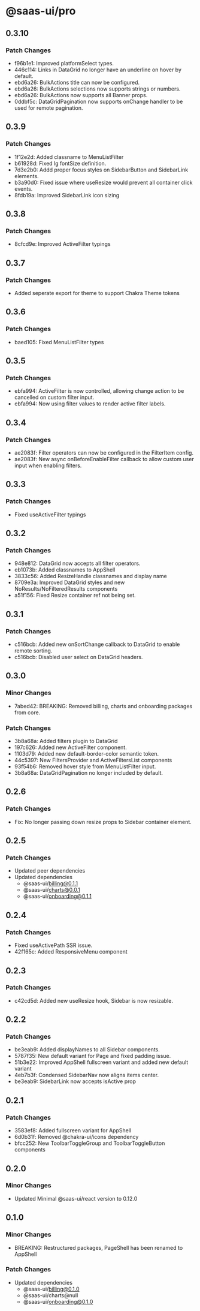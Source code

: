 # @saas-ui/pro

## 0.3.10

### Patch Changes

- f96b1e1: Improved platformSelect types.
- 446c114: Links in DataGrid no longer have an underline on hover by default.
- ebd6a26: BulkActions title can now be configured.
- ebd6a26: BulkActions selections now supports strings or numbers.
- ebd6a26: BulkActions now supports all Banner props.
- 0ddbf5c: DataGridPagination now supports onChange handler to be used for remote pagination.

## 0.3.9

### Patch Changes

- 1f12e2d: Added classname to MenuListFilter
- b61928d: Fixed lg fontSize definition.
- 7d3e2b0: Addd proper focus styles on SidebarButton and SidebarLink elements.
- b3a90d0: Fixed issue where useResize would prevent all container click events.
- 8fdb19a: Improved SidebarLink icon sizing

## 0.3.8

### Patch Changes

- 8cfcd9e: Improved ActiveFilter typings

## 0.3.7

### Patch Changes

- Added seperate export for theme to support Chakra Theme tokens

## 0.3.6

### Patch Changes

- baed105: Fixed MenuListFilter types

## 0.3.5

### Patch Changes

- ebfa994: ActiveFilter is now controlled, allowing change action to be cancelled on custom filter input.
- ebfa994: Now using filter values to render active filter labels.

## 0.3.4

### Patch Changes

- ae2083f: Filter operators can now be configured in the FilterItem config.
- ae2083f: New async onBeforeEnableFilter callback to allow custom user input when enabling filters.

## 0.3.3

### Patch Changes

- Fixed useActiveFilter typings

## 0.3.2

### Patch Changes

- 948e812: DataGrid now accepts all filter operators.
- eb1073b: Added classnames to AppShell
- 3833c56: Added ResizeHandle classnames and display name
- 8709e3a: Improved DataGrid styles and new NoResults/NoFilteredResults components
- a51f156: Fixed Resize container ref not being set.

## 0.3.1

### Patch Changes

- c516bcb: Added new onSortChange callback to DataGrid to enable remote sorting.
- c516bcb: Disabled user select on DataGrid headers.

## 0.3.0

### Minor Changes

- 7abed42: BREAKING: Removed billing, charts and onboarding packages from core.

### Patch Changes

- 3b8a68a: Added filters plugin to DataGrid
- 197c626: Added new ActiveFilter component.
- 1103d79: Added new default-border-color semantic token.
- 44c5397: New FiltersProvider and ActiveFiltersList components
- 93f54b6: Removed hover style from MenuListFilter input.
- 3b8a68a: DataGridPagination no longer included by default.

## 0.2.6

### Patch Changes

- Fix: No longer passing down resize props to Sidebar container element.

## 0.2.5

### Patch Changes

- Updated peer dependencies
- Updated dependencies
  - @saas-ui/billing@0.1.1
  - @saas-ui/charts@0.0.1
  - @saas-ui/onboarding@0.1.1

## 0.2.4

### Patch Changes

- Fixed useActivePath SSR issue.
- 42f165c: Added ResponsiveMenu component

## 0.2.3

### Patch Changes

- c42cd5d: Added new useResize hook, Sidebar is now resizable.

## 0.2.2

### Patch Changes

- be3eab9: Added displayNames to all Sidebar components.
- 5787f35: New default variant for Page and fixed padding issue.
- 51b3e22: Improved AppShell fullscreen variant and added new default variant
- 4eb7b3f: Condensed SidebarNav now aligns items center.
- be3eab9: SidebarLink now accepts isActive prop

## 0.2.1

### Patch Changes

- 3583ef8: Added fullscreen variant for AppShell
- 6d0b31f: Removed @chakra-ui/icons dependency
- bfcc252: New ToolbarToggleGroup and ToolbarToggleButton components

## 0.2.0

### Minor Changes

- Updated Minimal @saas-ui/react version to 0.12.0

## 0.1.0

### Minor Changes

- BREAKING: Restructured packages, PageShell has been renamed to AppShell

### Patch Changes

- Updated dependencies
  - @saas-ui/billing@0.1.0
  - @saas-ui/charts@null
  - @saas-ui/onboarding@0.1.0
